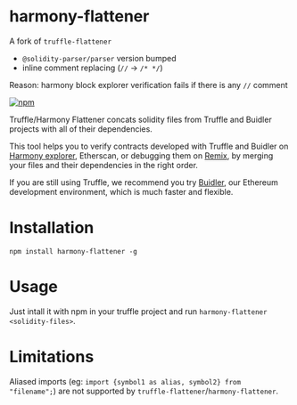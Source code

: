 # harmony-flattener

A fork of `truffle-flattener`  
- `@solidity-parser/parser` version bumped
- inline comment replacing (`//` -> `/* */`)


Reason: harmony block explorer verification fails if there is any `//` comment

[![npm](https://img.shields.io/npm/v/harmony-flattener.svg)](https://www.npmjs.com/package/harmony-flattener)

Truffle/Harmony Flattener concats solidity files from Truffle and Buidler projects 
with all of their dependencies.

This tool helps you to verify contracts developed with Truffle and Buidler 
on [Harmony explorer](https://explorer.harmony.one), Etherscan, or debugging them on
[Remix](https://remix.ethereum.org), by merging your files and their
dependencies in the right order.

If you are still using Truffle, we recommend you try [Buidler](https://github.com/nomiclabs/buidler), 
our Ethereum development environment, which is much faster and flexible.

# Installation

`npm install harmony-flattener -g`

# Usage

Just intall it with npm in your truffle project and run
`harmony-flattener <solidity-files>`.

# Limitations

Aliased imports (eg: `import {symbol1 as alias, symbol2} from "filename";`) are
not supported by `truffle-flattener`/`harmony-flattener`.
